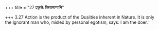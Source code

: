 +++
title = "27 प्रकृतेः क्रियमाणानि"

+++
3.27 Action is the product of the Qualities inherent in Nature. It is
only the ignorant man who, misled by personal egotism, says: I am the
doer.'
